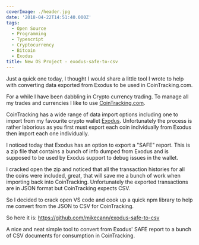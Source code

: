 ```yaml
---
coverImage: ./header.jpg
date: '2018-04-22T14:51:40.000Z'
tags:
  - Open Source
  - Programming
  - Typescript
  - Cryptocurrency
  - Bitcoin
  - Exodus
title: New OS Project - exodus-safe-to-csv
---
```


Just a quick one today, I thought I would share a little tool I wrote to help with converting data exported from Exodus to be used in CoinTracking.com.

<!-- more -->

For a while I have been dabbling in Crypto currency trading. To manage all my trades and currencies I like to use [CoinTracking.com](https://cointracking.info).

CoinTracking has a wide range of data import options including one to import from my favourite crypto wallet [Exodus](https://www.exodus.io/). Unfortunately the process is rather laborious as you first must export each coin individually from Exodus then import each one individually.

I noticed today that Exodus has an option to export a "SAFE" report. This is a zip file that contains a bunch of info dumped from Exodus and is supposed to be used by Exodus support to debug issues in the wallet.

I cracked open the zip and noticed that all the transaction histories for all the coins were included, great, that will save me a bunch of work when importing back into CoinTracking. Unfortunately the exported transactions are in JSON format but CoinTracking expects CSV.

So I decided to crack open VS code and cook up a quick npm library to help me convert from the JSON to CSV for CoinTracking.

So here it is: https://github.com/mikecann/exodus-safe-to-csv

A nice and neat simple tool to convert from Exodus' SAFE report to a bunch of CSV documents for consumption in CoinTracking.
